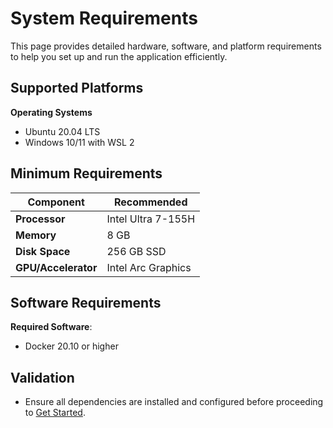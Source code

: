 # System Requirements
This page provides detailed hardware, software, and platform requirements to help you set up and run the application efficiently.

## Supported Platforms
**Operating Systems**
- Ubuntu 20.04 LTS
- Windows 10/11 with WSL 2

<!--
**Hardware Platforms**
- Intel® Core™ processors (i5 or higher)
- Intel® Xeon® processors (recommended for large deployments)
-->

## Minimum Requirements
| **Component**       | **Recommended**          |      
|---------------------|--------------------------|
| **Processor**       | Intel Ultra 7-155H       |
| **Memory**          | 8 GB                     |
| **Disk Space**      | 256 GB SSD               | 
| **GPU/Accelerator** | Intel Arc Graphics       | 


## Software Requirements
**Required Software**:
- Docker 20.10 or higher

<!--
## Compatibility Notes
**Known Limitations**:
- GPU optimizations require Intel® integrated graphics or compatible accelerators.
-->
## Validation
- Ensure all dependencies are installed and configured before proceeding to [Get Started](./Get-Started.md).